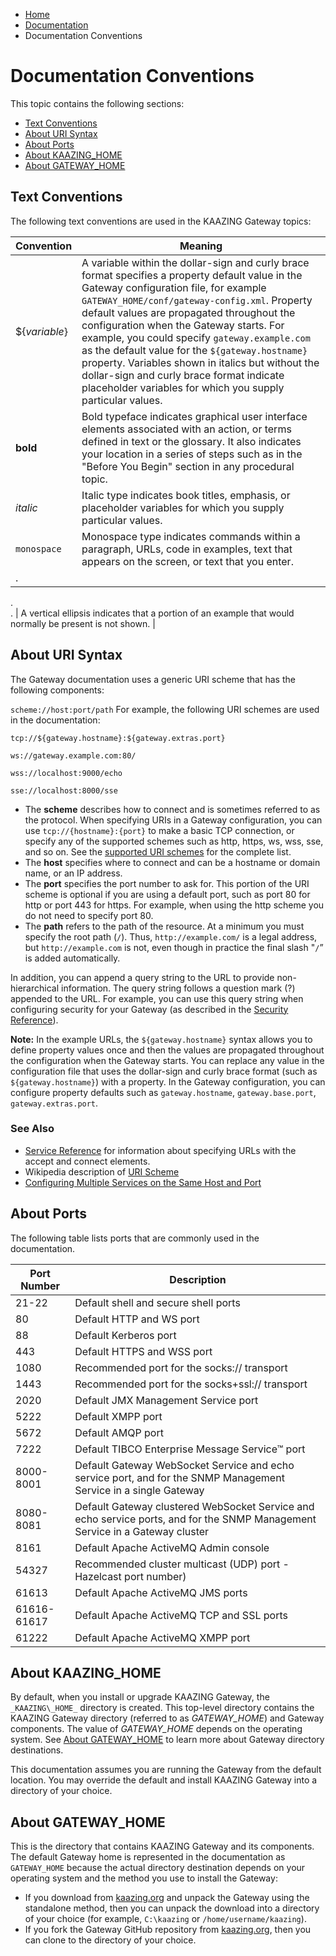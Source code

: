 -   [Home](../../index.md)
-   [Documentation](../index.md)
-   Documentation Conventions

Documentation Conventions 
================================================

This topic contains the following sections:
-   [Text Conventions](#docconventions)
-   [About URI Syntax](#urlsyntax)
-   [About Ports](#aboutports)
-   [About KAAZING\_HOME](#kaazinghome)
-   [About GATEWAY\_HOME](#gatewayhome)

<a name="docconventions"></a>Text Conventions
---------------------------------------------

The following text conventions are used in the KAAZING Gateway topics:

| Convention    | Meaning                                                                                                                                                                                                                                                                                                                                                                                                                                                                                                                                                      |
|---------------|--------------------------------------------------------------------------------------------------------------------------------------------------------------------------------------------------------------------------------------------------------------------------------------------------------------------------------------------------------------------------------------------------------------------------------------------------------------------------------------------------------------------------------------------------------------|
| ${*variable*} | A variable within the dollar-sign and curly brace format specifies a property default value in the Gateway configuration file, for example `GATEWAY_HOME/conf/gateway-config.xml`. Property default values are propagated throughout the configuration when the Gateway starts. For example, you could specify `gateway.example.com` as the default value for the `${gateway.hostname}` property. Variables shown in italics but without the dollar-sign and curly brace format indicate placeholder variables for which you supply particular values. |
| **bold**      | Bold typeface indicates graphical user interface elements associated with an action, or terms defined in text or the glossary. It also indicates your location in a series of steps such as in the "Before You Begin" section in any procedural topic.                                                                                                                                                                                                                                                                                                       |
| *italic*      | Italic type indicates book titles, emphasis, or placeholder variables for which you supply particular values.                                                                                                                                                                                                                                                                                                                                                                                                                                                |
| `monospace`   | Monospace type indicates commands within a paragraph, URLs, code in examples, text that appears on the screen, or text that you enter.                                                                                                                                                                                                                                                                                                                                                                                                                       |
| .             
  .             
  .             | A vertical ellipsis indicates that a portion of an example that would normally be present is not shown.                                                                                                                                                                                                                                                                                                                                                                                                                                                      |

<a name="urlsyntax"></a>About URI Syntax
----------------------------------------

The Gateway documentation uses a generic URI scheme that has the following components:

`scheme://host:port/path`
For example, the following URI schemes are used in the documentation:

`tcp://${gateway.hostname}:${gateway.extras.port}`

`ws://gateway.example.com:80/`

`wss://localhost:9000/echo`

`sse://localhost:8000/sse`

-   The **scheme** describes how to connect and is sometimes referred to as the protocol. When specifying URIs in a Gateway configuration, you can use `tcp://{hostname}:{port}` to make a basic TCP connection, or specify any of the supported schemes such as http, https, ws, wss, sse, and so on. See the [supported URI schemes](../admin-reference/r_conf_service.md#note_supportedURLschemes) for the complete list.
-   The **host** specifies where to connect and can be a hostname or domain name, or an IP address.
-   The **port** specifies the port number to ask for. This portion of the URI scheme is optional if you are using a default port, such as port 80 for http or port 443 for https. For example, when using the http scheme you do not need to specify port 80.
-   The **path** refers to the path of the resource. At a minimum you must specify the root path (`/`). Thus, `http://example.com/` is a legal address, but `http://example.com` is not, even though in practice the final slash "`/`” is added automatically.

In addition, you can append a query string to the URL to provide non-hierarchical information. The query string follows a question mark (?) appended to the URL. For example, you can use this query string when configuring security for your Gateway (as described in the [Security Reference](../admin-reference/r_conf_security.md)).

**Note:** In the example URLs, the `${gateway.hostname}` syntax allows you to define property values once and then the values are propagated throughout the configuration when the Gateway starts. You can replace any value in the configuration file that uses the dollar-sign and curly brace format (such as `${gateway.hostname}`) with a property. In the Gateway configuration, you can configure property defaults such as `gateway.hostname`, `gateway.base.port`, `gateway.extras.port`.
### See Also

-   [Service Reference](../admin-reference/r_conf_service.md) for information about specifying URLs with the accept and connect elements.
-   Wikipedia description of [URI Scheme](http://en.wikipedia.org/wiki/URI_scheme)
-   [Configuring Multiple Services on the Same Host and Port](../admin-reference/c_conf_multipleservices.md#configmultsrvcs)

<a name="aboutports"></a>About Ports
------------------------------------

The following table lists ports that are commonly used in the documentation.

| Port Number | Description                                                                                                                                |
|-------------|--------------------------------------------------------------------------------------------------------------------------------------------|
| 21-22       | Default shell and secure shell ports                                                                                                       |
| 80          | Default HTTP and WS port                                                                                                                   |
| 88          | Default Kerberos port                                                                                                                      |
| 443         | Default HTTPS and WSS port                                                                                                                 |
| 1080        | Recommended port for the socks:// transport                                                                                                |
| 1443        | Recommended port for the socks+ssl:// transport                                                                                            |
| 2020        | Default JMX Management Service port                                                                                                        |
| 5222        | Default XMPP port                                                                                                                          |
| 5672        | Default AMQP port                                                                                                                          |
| 7222        | Default TIBCO Enterprise Message Service™ port                                                                                             |
| 8000-8001   | Default Gateway WebSocket Service and echo service port, and for the SNMP Management Service in a single Gateway             |
| 8080-8081   | Default Gateway clustered WebSocket Service and echo service ports, and for the SNMP Management Service in a Gateway cluster |
| 8161        | Default Apache ActiveMQ Admin console                                                                                                      |
| 54327       | Recommended cluster multicast (UDP) port - Hazelcast port number)                                                                          |
| 61613       | Default Apache ActiveMQ JMS ports                                                                                                          |
| 61616-61617 | Default Apache ActiveMQ TCP and SSL ports                                                                                                  |
| 61222       | Default Apache ActiveMQ XMPP port                                                                                                          |

<a name="kaazinghome"></a>About KAAZING\_HOME
---------------------------------------------

By default, when you install or upgrade KAAZING Gateway, the `_KAAZING\_HOME_` directory is created. This top-level directory contains the KAAZING Gateway directory (referred to as *GATEWAY\_HOME*)   and Gateway components. The value of *GATEWAY\_HOME* depends on the operating system. See [About GATEWAY\_HOME](#gatewayhome) to learn more about Gateway directory destinations.

This documentation assumes you are running the Gateway from the default location. You may override the default and install KAAZING Gateway into a directory of your choice.

<a name="gatewayhome"></a>About GATEWAY\_HOME
---------------------------------------------

This is the directory that contains KAAZING Gateway and its components. The default Gateway home is represented in the documentation as `GATEWAY_HOME` because the actual directory destination depends on your operating system and the method you use to install the Gateway:

-   If you download from [kaazing.org](http://kaazing.org) and unpack the Gateway using the standalone method, then you can unpack the download into a directory of your choice (for example, `C:\kaazing` or `/home/username/kaazing`).
-   If you fork the Gateway GitHub repository from [kaazing.org](http://kaazing.org), then you can clone to the directory of your choice.


